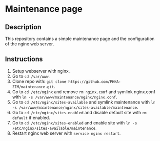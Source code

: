 # Maintenance page

## Description

This repository contains a simple maintenance page and the configuration of the nginx web server.

## Instructions

1. Setup webserver with nginx.
2. Go to ```cd /var/www```.
3. Clone repo with: ```git clone https://github.com/PHKA-ZIM/maintenance.git```.
4. Go to ```cd /etc/nginx``` and remove ```rm nginx.conf``` and symlink nginx.conf with ```ln -s /var/www/maintenance/nginx/nginx.conf```.
5. Go to ```cd /etc/nginx/sites-available``` and symlink maintenance with ```ln -s /var/www/maintenance/nginx/sites-available/maintenance```.
6. Go to ```cd /etc/nginx/sites-enabled``` and disable default site with ```rm default``` if enabled.
7. Go to ```cd /etc/nginx/sites-enabled``` and enable site with ```ln -s /etc/nginx/sites-available/maintenance```.
8. Restart nginx web server with ```service nginx restart```.

